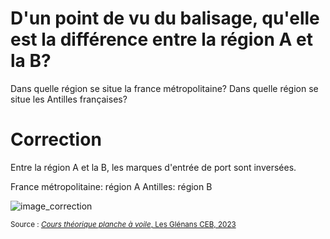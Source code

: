 # D'un point de vu du balisage, qu'elle est la différence entre la région A et la B?

Dans quelle région se situe la france métropolitaine? 
Dans quelle région se situe les Antilles françaises?

# Correction

Entre la région A et la B, les marques d'entrée de port sont inversées.

France métropolitaine: région A
Antilles: région B

![image_correction](images/marque_port.png)

<small>Source : [*Cours théorique planche à voile*, Les Glénans CEB, 2023](https://encadrementbenevole.glenans.asso.fr/wp-content/uploads/2023/07/Cours-theorique-PAV-Version-1.pdf) </small>
